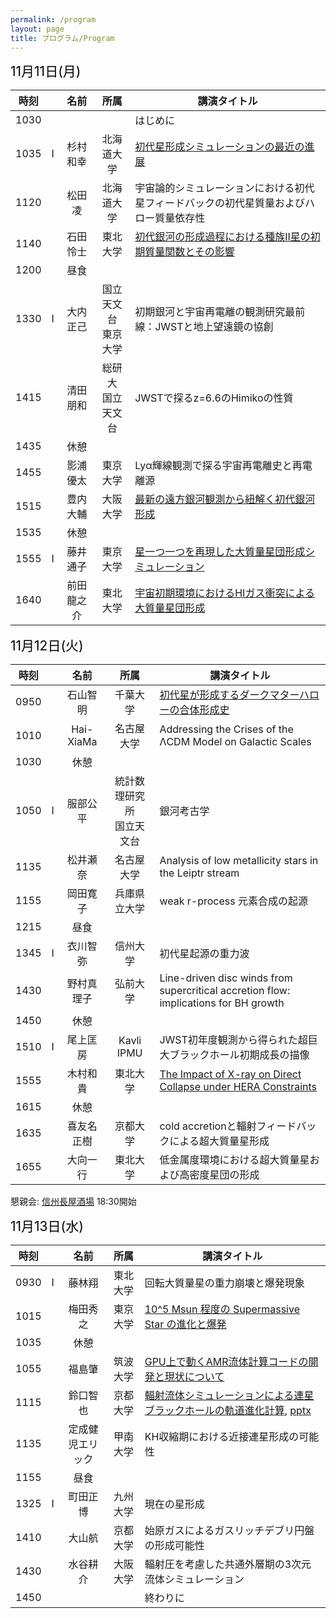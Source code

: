```yaml
---
permalink: /program
layout: page
title: プログラム/Program
---
```



<span style="font-size: 150%; color: black;">11月11日(月)</span>

| 時刻||名前|所属|講演タイトル|
|:-:|:-:|:------:|:-----:|----|
|1030||  || はじめに|
|1035|I|杉村和幸|北海道大学|[初代星形成シミュレーションの最近の進展](https://fukushimahj.github.io/FSFG2024/pdfs/Kazuyuki_Sugimura.pdf)|
|1120||松田凌|北海道大学|宇宙論的シミュレーションにおける初代星フィードバックの初代星質量およびハロー質量依存性|
|1140||石田怜士|東北大学|[初代銀河の形成過程における種族II星の初期質量関数とその影響](https://fukushimahj.github.io/FSFG2024/pdfs/reishi_ishida.pdf)|
|1200||昼食|||
|1330|I|大内正己|国立天文台<br>東京大学|初期銀河と宇宙再電離の観測研究最前線：JWSTと地上望遠鏡の協創|
|1415||清田朋和|総研大<br>国立天文台|JWSTで探るz=6.6のHimikoの性質|
|1435||休憩|||
|1455||影浦優太|東京大学|Lyα輝線観測で探る宇宙再電離史と再電離源|
|1515||豊内大輔|大阪大学|[最新の遠方銀河観測から紐解く初代銀河形成](https://fukushimahj.github.io/FSFG2024/pdfs/D_toyouchi.pdf)|
|1535||休憩|||
|1555|I|藤井通子|東京大学|[星一つ一つを再現した大質量星団形成シミュレーション](https://fukushimahj.github.io/FSFG2024/pdfs/First_star_first_galaxy_workshop2024_fujiiM.pdf)|
|1640||前田龍之介|東北大学|[宇宙初期環境におけるHIガス衝突による大質量星団形成](https://fukushimahj.github.io/FSFG2024/pdfs/FSFG_2024_ryunosuke_maeda.pdf)|



<span style="font-size: 150%; color: black;">11月12日(火)</span>


| 時刻||名前|所属|講演タイトル|
|:-:|:-:|:------:|:-----:|----|
|0950||石山智明|千葉大学|[初代星が形成するダークマターハローの合体形成史](https://fukushimahj.github.io/FSFG2024/pdfs/ishiyama.pdf)|
|1010||Hai-XiaMa|名古屋大学|Addressing the Crises of the ΛCDM Model on Galactic Scales|
|1030||休憩|||
|1050|I|服部公平|統計数理研究所<br>国立天文台|銀河考古学|
|1135||松井瀬奈|名古屋大学|Analysis of low metallicity stars in the Leiptr stream|
|1155||岡田寛子|兵庫県立大学|weak r-process 元素合成の起源|
|1215||昼食|||
|1345|I|衣川智弥|信州大学|初代星起源の重力波|
|1430||野村真理子|弘前大学|Line-driven disc winds from supercritical accretion flow: implications for BH growth|
|1450||休憩|||
|1510|I|尾上匡房|Kavli IPMU|JWST初年度観測から得られた超巨大ブラックホール初期成長の描像|
|1555||木村和貴|東北大学|[The Impact of X-ray on Direct Collapse under HERA Constraints](https://fukushimahj.github.io/FSFG2024/pdfs/kimura.pdf)|
|1615||休憩|||
|1635||喜友名正樹|京都大学|cold accretionと輻射フィードバックによる超大質量星形成|
|1655||大向一行|東北大学|低金属度環境における超大質量星および高密度星団の形成|

懇親会: [信州長屋酒場](https://marutomisuisan.jpn.com/nagaya-shinsyu/) 18:30開始




<span style="font-size: 150%; color: black;">11月13日(水)</span>


| 時刻||名前|所属|講演タイトル|
|:-:|:-:|:------:|:-----:|----|
|0930|I|藤林翔|東北大学|回転大質量星の重力崩壊と爆発現象|
|1015||梅田秀之|東京大学|[10^5 Msun 程度の Supermassive Star の進化と爆発](https://fukushimahj.github.io/FSFG2024/pdfs/Umeda.pdf)|
|1035||休憩|||
|1055||福島肇|筑波大学|[GPU上で動くAMR流体計算コードの開発と現状について](https://fukushimahj.github.io/FSFG2024/pdfs/FSFG2024_Fukushima.pdf)|
|1115||鈴口智也|京都大学|[輻射流体シミュレーションによる連星ブラックホールの軌道進化計算](https://fukushimahj.github.io/FSFG2024/pdfs/suzuguchi.pdf), [pptx]((https://fukushimahj.github.io/FSFG2024/pdfs/suzuguchi.pptx))|
|1135||定成健児エリック|甲南大学|KH収縮期における近接連星形成の可能性|
|1155||昼食|||
|1325|I|町田正博|九州大学|現在の星形成|
|1410||大山航|京都大学|始原ガスによるガスリッチデブリ円盤の形成可能性|
|1430||水谷耕介 |大阪大学|輻射圧を考慮した共通外層期の3次元流体シミュレーション|
|1450||  || 終わりに|


